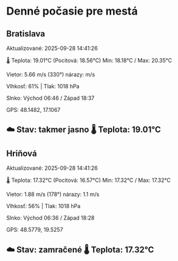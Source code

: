 ﻿# Denné počasie pre mestá

## Bratislava
Aktualizované: 2025-09-28 14:41:26

🌡️ Teplota: 19.01°C 
(Pocitová: 18.56°C)
Min: 18.18°C / Max: 20.35°C

Vietor: 5.66 m/s    (330°) 
nárazy:  m/s

Vlhkosť: 61% | Tlak: 1018 hPa

Slnko: Východ 06:46 / Západ 18:37

GPS: 48.1482, 17.1067

☁️ Stav: takmer jasno        🌡️ Teplota: 19.01°C
---

## Hriňová
Aktualizované: 2025-09-28 14:41:26

🌡️ Teplota: 17.32°C 
(Pocitová: 16.57°C)
Min: 17.32°C / Max: 17.32°C

Vietor: 1.88 m/s (178°)
nárazy: 1.1 m/s

Vlhkosť: 56% | Tlak: 1018 hPa

Slnko: Východ 06:36 / Západ 18:28

GPS: 48.5779, 19.5257

☁️ Stav: zamračené        🌡️ Teplota: 17.32°C
---
